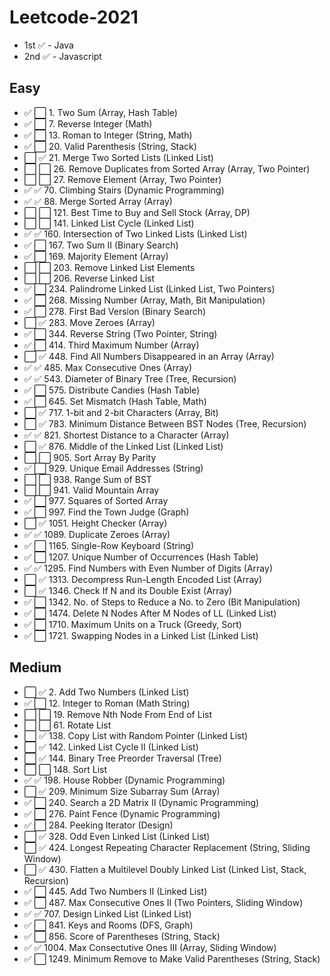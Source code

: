 # Leetcode-2021

- 1st ✅ - Java
- 2nd ✅ - Javascript

## Easy

- ✅ ⬜   1. Two Sum                                      (Array, Hash Table)
- ✅ ⬜   7. Reverse Integer                              (Math)
- ✅ ⬜   13. Roman to Integer                            (String, Math)
- ✅ ⬜   20. Valid Parenthesis                           (String, Stack)
- ⬜ ✅   21. Merge Two Sorted Lists                      (Linked List)
- ⬜ ⬜   26. Remove Duplicates from Sorted Array         (Array, Two Pointer)
- ⬜ ⬜   27. Remove Element                              (Array, Two Pointer)
- ✅ ✅   70. Climbing Stairs                             (Dynamic Programming)
- ✅ ✅   88. Merge Sorted Array                          (Array)
- ⬜ ⬜   121. Best Time to Buy and Sell Stock            (Array, DP)
- ⬜ ⬜   141. Linked List Cycle                          (Linked List)
- ✅ ✅   160. Intersection of Two Linked Lists           (Linked List)
- ✅ ⬜   167. Two Sum II                                 (Binary Search)
- ✅ ⬜   169. Majority Element                           (Array)
- ⬜ ⬜   203. Remove Linked List Elements
- ⬜ ⬜   206. Reverse Linked List
- ✅ ⬜   234. Palindrome Linked List                     (Linked List, Two Pointers)
- ✅ ⬜   268. Missing Number                             (Array, Math, Bit Manipulation)
- ✅ ⬜   278. First Bad Version                          (Binary Search)
- ⬜ ✅   283. Move Zeroes                                (Array)
- ✅ ⬜   344. Reverse String                             (Two Pointer, String)
- ✅ ⬜   414. Third Maximum Number                       (Array)
- ⬜ ✅   448. Find All Numbers Disappeared in an Array   (Array)
- ✅ ✅   485. Max Consecutive Ones                       (Array)
- ✅ ✅   543. Diameter of Binary Tree                    (Tree, Recursion)
- ✅ ⬜   575. Distribute Candies                         (Hash Table)
- ✅ ⬜   645. Set Mismatch                               (Hash Table, Math)
- ⬜ ✅   717. 1-bit and 2-bit Characters                 (Array, Bit)
- ⬜ ✅   783. Minimum Distance Between BST Nodes         (Tree, Recursion)
- ✅ ✅   821. Shortest Distance to a Character           (Array)
- ⬜ ✅   876. Middle of the Linked List                  (Linked List)
- ⬜ ⬜   905. Sort Array By Parity
- ✅ ⬜   929. Unique Email Addresses                     (String)
- ⬜ ⬜   938. Range Sum of BST
- ⬜ ⬜   941. Valid Mountain Array
- ✅ ⬜   977. Squares of Sorted Array
- ✅ ⬜   997. Find the Town Judge                        (Graph)
- ⬜ ✅   1051. Height Checker                            (Array)
- ✅ ✅   1089. Duplicate Zeroes                          (Array)
- ✅ ⬜   1165. Single-Row Keyboard                       (String)
- ✅ ⬜   1207. Unique Number of Occurrences              (Hash Table)
- ✅ ✅   1295. Find Numbers with Even Number of Digits   (Array)
- ⬜ ✅   1313. Decompress Run-Length Encoded List        (Array)
- ⬜ ✅   1346. Check If N and its Double Exist           (Array)
- ✅ ⬜   1342. No. of Steps to Reduce a No. to Zero      (Bit Manipulation)
- ✅ ⬜   1474. Delete N Nodes After M Nodes of LL        (Linked List)
- ✅ ⬜   1710. Maximum Units on a Truck                  (Greedy, Sort)
- ✅ ⬜   1721. Swapping Nodes in a Linked List           (Linked List)

## Medium

- ⬜ ✅   2. Add Two Numbers                              (Linked List)
- ✅ ⬜   12. Integer to Roman                            (Math String)
- ⬜ ⬜   19. Remove Nth Node From End of List
- ⬜ ⬜   61. Rotate List
- ⬜ ✅   138. Copy List with Random Pointer              (Linked List)
- ⬜ ✅   142. Linked List Cycle II                       (Linked List)
- ⬜ ✅   144. Binary Tree Preorder Traversal             (Tree)
- ⬜ ⬜   148. Sort List
- ✅ ✅   198. House Robber                               (Dynamic Programming)
- ⬜ ✅   209. Minimum Size Subarray Sum                  (Array)
- ✅ ⬜   240. Search a 2D Matrix II                      (Dynamic Programming)
- ✅ ⬜   276. Paint Fence                                (Dynamic Programming)
- ✅ ⬜   284. Peeking Iterator                           (Design)
- ⬜ ✅   328. Odd Even Linked List                       (Linked List)
- ⬜ ✅   424. Longest Repeating Character Replacement    (String, Sliding Window)
- ⬜ ✅   430. Flatten a Multilevel Doubly Linked List    (Linked List, Stack, Recursion)
- ✅ ⬜   445. Add Two Numbers II                         (Linked List)
- ✅ ⬜   487. Max Consecutive Ones II                    (Two Pointers, Sliding Window)
- ✅ ✅   707. Design Linked List                         (Linked List)
- ✅ ⬜   841. Keys and Rooms                             (DFS, Graph)
- ✅ ⬜   856. Score of Parentheses                       (String, Stack)
- ✅ ✅   1004. Max Consectutive Ones III                 (Array, Sliding Window)
- ✅ ⬜   1249. Minimum Remove to Make Valid Parentheses  (String, Stack)
